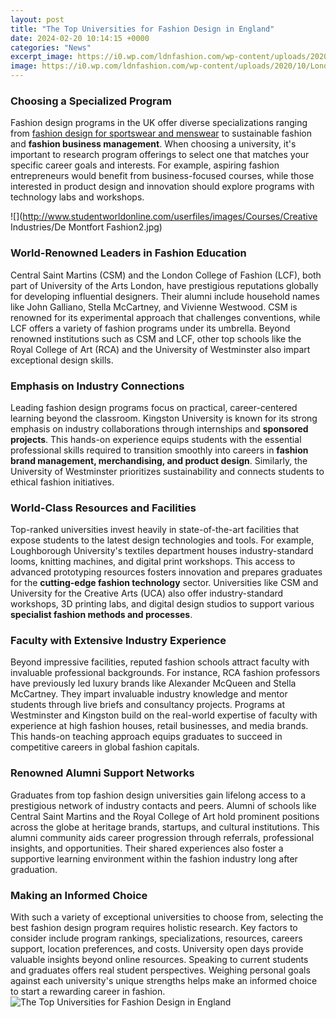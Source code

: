 ```yaml
---
layout: post
title: "The Top Universities for Fashion Design in England"
date: 2024-02-20 10:14:15 +0000
categories: "News"
excerpt_image: https://i0.wp.com/ldnfashion.com/wp-content/uploads/2020/10/London-College-of-Fashion-1-1024x576.jpg?resize=1024%2C576&amp;is-pending-load=1
image: https://i0.wp.com/ldnfashion.com/wp-content/uploads/2020/10/London-College-of-Fashion-1-1024x576.jpg?resize=1024%2C576&amp;is-pending-load=1
---
```


### Choosing a Specialized Program 
Fashion design programs in the UK offer diverse specializations ranging from [fashion design for sportswear and menswear](https://store.fi.io.vn/wiener-are-always-the-perfect-answer-dachshund-1) to sustainable fashion and **fashion business management**. When choosing a university, it's important to research program offerings to select one that matches your specific career goals and interests. For example, aspiring fashion entrepreneurs would benefit from business-focused courses, while those interested in product design and innovation should explore programs with technology labs and workshops. 

![](http://www.studentworldonline.com/userfiles/images/Courses/Creative Industries/De Montfort Fashion2.jpg)
### World-Renowned Leaders in Fashion Education
Central Saint Martins (CSM) and the London College of Fashion (LCF), both part of University of the Arts London, have prestigious reputations globally for developing influential designers. Their alumni include household names like John Galliano, Stella McCartney, and Vivienne Westwood. CSM is renowned for its experimental approach that challenges conventions, while LCF offers a variety of fashion programs under its umbrella. Beyond renowned institutions such as CSM and LCF, other top schools like the Royal College of Art (RCA) and the University of Westminster also impart exceptional design skills.
### Emphasis on Industry Connections
Leading fashion design programs focus on practical, career-centered learning beyond the classroom. Kingston University is known for its strong emphasis on industry collaborations through internships and **sponsored projects**. This hands-on experience equips students with the essential professional skills required to transition smoothly into careers in **fashion brand management, merchandising, and product design**. Similarly, the University of Westminster prioritizes sustainability and connects students to ethical fashion initiatives. 
### World-Class Resources and Facilities  
Top-ranked universities invest heavily in state-of-the-art facilities that expose students to the latest design technologies and tools. For example, Loughborough University's textiles department houses industry-standard looms, knitting machines, and digital print workshops. This access to advanced prototyping resources fosters innovation and prepares graduates for the **cutting-edge fashion technology** sector. Universities like CSM and University for the Creative Arts (UCA) also offer industry-standard workshops, 3D printing labs, and digital design studios to support various **specialist fashion methods and processes**.
### Faculty with Extensive Industry Experience
Beyond impressive facilities, reputed fashion schools attract faculty with invaluable professional backgrounds. For instance, RCA fashion professors have previously led luxury brands like Alexander McQueen and Stella McCartney. They impart invaluable industry knowledge and mentor students through live briefs and consultancy projects. Programs at Westminster and Kingston build on the real-world expertise of faculty with experience at high fashion houses, retail businesses, and media brands. This hands-on teaching approach equips graduates to succeed in competitive careers in global fashion capitals.
### Renowned Alumni Support Networks  
Graduates from top fashion design universities gain lifelong access to a prestigious network of industry contacts and peers. Alumni of schools like Central Saint Martins and the Royal College of Art hold prominent positions across the globe at heritage brands, startups, and cultural institutions. This alumni community aids career progression through referrals, professional insights, and opportunities. Their shared experiences also foster a supportive learning environment within the fashion industry long after graduation.
### Making an Informed Choice
With such a variety of exceptional universities to choose from, selecting the best fashion design program requires holistic research. Key factors to consider include program rankings, specializations, resources, careers support, location preferences, and costs. University open days provide valuable insights beyond online resources. Speaking to current students and graduates offers real student perspectives. Weighing personal goals against each university's unique strengths helps make an informed choice to start a rewarding career in fashion.
![The Top Universities for Fashion Design in England](https://i0.wp.com/ldnfashion.com/wp-content/uploads/2020/10/London-College-of-Fashion-1-1024x576.jpg?resize=1024%2C576&amp;is-pending-load=1)